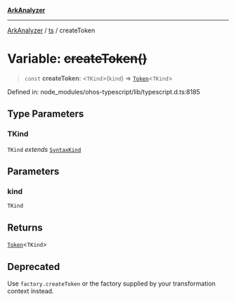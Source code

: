 [**ArkAnalyzer**](../../../../README.md)

***

[ArkAnalyzer](../../../../globals.md) / [ts](../README.md) / createToken

# Variable: ~~createToken()~~

> `const` **createToken**: \<`TKind`\>(`kind`) => [`Token`](../interfaces/Token.md)\<`TKind`\>

Defined in: node\_modules/ohos-typescript/lib/typescript.d.ts:8185

## Type Parameters

### TKind

`TKind` *extends* [`SyntaxKind`](../enumerations/SyntaxKind.md)

## Parameters

### kind

`TKind`

## Returns

[`Token`](../interfaces/Token.md)\<`TKind`\>

## Deprecated

Use `factory.createToken` or the factory supplied by your transformation context instead.
